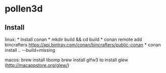 # pollen3d

## Install

linux:
    * Install conan
    * mkdir build && cd build
    * conan remote add bincrafters https://api.bintray.com/conan/bincrafters/public-conan
    * conan install .. --build=missing

macos:
    brew install libomp
    brew install glfw3
    to install glew (http://macappstore.org/glew/)
